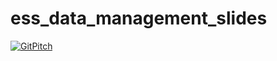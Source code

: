 # ess_data_management_slides

[![GitPitch](https://gitpitch.com/assets/badge.svg)](https://gitpitch.com/garethcmurphy/ess_data_management_slides/master?grs=github&t=white)
